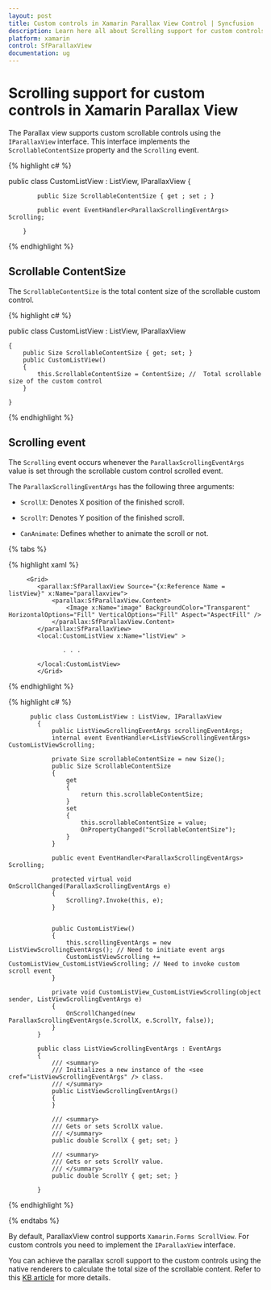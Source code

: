 ```yaml
---
layout: post
title: Custom controls in Xamarin Parallax View Control | Syncfusion
description: Learn here all about Scrolling support for custom controls support in Syncfusion Xamarin Parallax View (SfParallaxView) control and more.
platform: xamarin
control: SfParallaxView
documentation: ug
---
```


# Scrolling support for custom controls in Xamarin Parallax View

The Parallax view supports custom scrollable controls using the `IParallaxView` interface. This interface implements the `ScrollableContentSize` property and the `Scrolling` event. 

{% highlight c# %}

   public class CustomListView : ListView, IParallaxView
        {

            public Size ScrollableContentSize { get ; set ; }

            public event EventHandler<ParallaxScrollingEventArgs> Scrolling;

        }

{% endhighlight %}                         

## Scrollable ContentSize

The `ScrollableContentSize` is the total content size of the scrollable custom control.

{% highlight c# %}

  public class CustomListView : ListView, IParallaxView

    {
        public Size ScrollableContentSize { get; set; }
        public CustomListView()
        {
            this.ScrollableContentSize = ContentSize; //  Total scrollable size of the custom control
        }

    }

{% endhighlight %}

## Scrolling event

The `Scrolling` event occurs whenever the `ParallaxScrollingEventArgs` value is set through the scrollable custom control scrolled event.

The `ParallaxScrollingEventArgs` has the following three arguments:

* `ScrollX`: Denotes X position of the finished scroll.

* `ScrollY`: Denotes Y position of the finished scroll.

* `CanAnimate`: Defines whether to animate the scroll or not.

{% tabs %}

{% highlight xaml %}

         <Grid>            
            <parallax:SfParallaxView Source="{x:Reference Name = listView}" x:Name="parallaxview">
                <parallax:SfParallaxView.Content>
                    <Image x:Name="image" BackgroundColor="Transparent" HorizontalOptions="Fill" VerticalOptions="Fill" Aspect="AspectFill" />
                </parallax:SfParallaxView.Content>
            </parallax:SfParallaxView>
            <local:CustomListView x:Name="listView" >
                                  
                   . . .

            </local:CustomListView>
            </Grid>

{% endhighlight %}

{% highlight c# %}

          public class CustomListView : ListView, IParallaxView
            {
                public ListViewScrollingEventArgs scrollingEventArgs;
                internal event EventHandler<ListViewScrollingEventArgs> CustomListViewScrolling;

                private Size scrollableContentSize = new Size();
                public Size ScrollableContentSize
                {
                    get
                    {
                        return this.scrollableContentSize;
                    }
                    set
                    {
                        this.scrollableContentSize = value;
                        OnPropertyChanged("ScrollableContentSize");
                    }
                }

                public event EventHandler<ParallaxScrollingEventArgs> Scrolling;

                protected virtual void OnScrollChanged(ParallaxScrollingEventArgs e)
                {
                    Scrolling?.Invoke(this, e);
                }


                public CustomListView()
                {
                    this.scrollingEventArgs = new ListViewScrollingEventArgs(); // Need to initiate event args
                    CustomListViewScrolling += CustomListView_CustomListViewScrolling; // Need to invoke custom scroll event
                }

                private void CustomListView_CustomListViewScrolling(object sender, ListViewScrollingEventArgs e)
                {
                    OnScrollChanged(new ParallaxScrollingEventArgs(e.ScrollX, e.ScrollY, false));
                }
            }

            public class ListViewScrollingEventArgs : EventArgs
            {
                /// <summary>
                /// Initializes a new instance of the <see cref="ListViewScrollingEventArgs" /> class.
                /// </summary>
                public ListViewScrollingEventArgs()
                {
                }

                /// <summary>
                /// Gets or sets ScrollX value.
                /// </summary>
                public double ScrollX { get; set; }

                /// <summary>
                /// Gets or sets ScrollY value.
                /// </summary>
                public double ScrollY { get; set; }
            
            }

{% endhighlight %}

{% endtabs %}

By default, ParallaxView control supports `Xamarin.Forms ScrollView`. For custom controls you need to implement the `IParallaxView` interface.

You can achieve the parallax scroll support to the custom controls using the native renderers to calculate the total size of the scrollable content. Refer to this [KB article](https://support.syncfusion.com/kb/article/8887/how-to-provide-parallax-scrolling-support-to-any-custom-control-using-sfparallaxview) for more details.